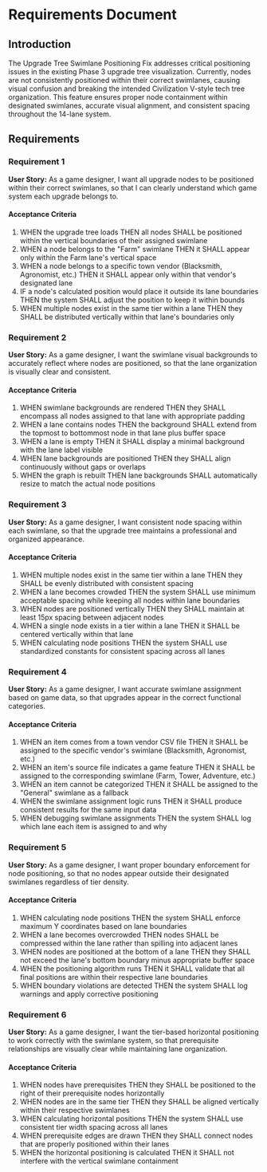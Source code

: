 # Requirements Document

## Introduction

The Upgrade Tree Swimlane Positioning Fix addresses critical positioning issues in the existing Phase 3 upgrade tree visualization. Currently, nodes are not consistently positioned within their correct swimlanes, causing visual confusion and breaking the intended Civilization V-style tech tree organization. This feature ensures proper node containment within designated swimlanes, accurate visual alignment, and consistent spacing throughout the 14-lane system.

## Requirements

### Requirement 1

**User Story:** As a game designer, I want all upgrade nodes to be positioned within their correct swimlanes, so that I can clearly understand which game system each upgrade belongs to.

#### Acceptance Criteria

1. WHEN the upgrade tree loads THEN all nodes SHALL be positioned within the vertical boundaries of their assigned swimlane
2. WHEN a node belongs to the "Farm" swimlane THEN it SHALL appear only within the Farm lane's vertical space
3. WHEN a node belongs to a specific town vendor (Blacksmith, Agronomist, etc.) THEN it SHALL appear only within that vendor's designated lane
4. IF a node's calculated position would place it outside its lane boundaries THEN the system SHALL adjust the position to keep it within bounds
5. WHEN multiple nodes exist in the same tier within a lane THEN they SHALL be distributed vertically within that lane's boundaries only

### Requirement 2

**User Story:** As a game designer, I want the swimlane visual backgrounds to accurately reflect where nodes are positioned, so that the lane organization is visually clear and consistent.

#### Acceptance Criteria

1. WHEN swimlane backgrounds are rendered THEN they SHALL encompass all nodes assigned to that lane with appropriate padding
2. WHEN a lane contains nodes THEN the background SHALL extend from the topmost to bottommost node in that lane plus buffer space
3. WHEN a lane is empty THEN it SHALL display a minimal background with the lane label visible
4. WHEN lane backgrounds are positioned THEN they SHALL align continuously without gaps or overlaps
5. WHEN the graph is rebuilt THEN lane backgrounds SHALL automatically resize to match the actual node positions

### Requirement 3

**User Story:** As a game designer, I want consistent node spacing within each swimlane, so that the upgrade tree maintains a professional and organized appearance.

#### Acceptance Criteria

1. WHEN multiple nodes exist in the same tier within a lane THEN they SHALL be evenly distributed with consistent spacing
2. WHEN a lane becomes crowded THEN the system SHALL use minimum acceptable spacing while keeping all nodes within lane boundaries
3. WHEN nodes are positioned vertically THEN they SHALL maintain at least 15px spacing between adjacent nodes
4. WHEN a single node exists in a tier within a lane THEN it SHALL be centered vertically within that lane
5. WHEN calculating node positions THEN the system SHALL use standardized constants for consistent spacing across all lanes

### Requirement 4

**User Story:** As a game designer, I want accurate swimlane assignment based on game data, so that upgrades appear in the correct functional categories.

#### Acceptance Criteria

1. WHEN an item comes from a town vendor CSV file THEN it SHALL be assigned to the specific vendor's swimlane (Blacksmith, Agronomist, etc.)
2. WHEN an item's source file indicates a game feature THEN it SHALL be assigned to the corresponding swimlane (Farm, Tower, Adventure, etc.)
3. WHEN an item cannot be categorized THEN it SHALL be assigned to the "General" swimlane as a fallback
4. WHEN the swimlane assignment logic runs THEN it SHALL produce consistent results for the same input data
5. WHEN debugging swimlane assignments THEN the system SHALL log which lane each item is assigned to and why

### Requirement 5

**User Story:** As a game designer, I want proper boundary enforcement for node positioning, so that no nodes appear outside their designated swimlanes regardless of tier density.

#### Acceptance Criteria

1. WHEN calculating node positions THEN the system SHALL enforce maximum Y coordinates based on lane boundaries
2. WHEN a lane becomes overcrowded THEN nodes SHALL be compressed within the lane rather than spilling into adjacent lanes
3. WHEN nodes are positioned at the bottom of a lane THEN they SHALL not exceed the lane's bottom boundary minus appropriate buffer space
4. WHEN the positioning algorithm runs THEN it SHALL validate that all final positions are within their respective lane boundaries
5. WHEN boundary violations are detected THEN the system SHALL log warnings and apply corrective positioning

### Requirement 6

**User Story:** As a game designer, I want the tier-based horizontal positioning to work correctly with the swimlane system, so that prerequisite relationships are visually clear while maintaining lane organization.

#### Acceptance Criteria

1. WHEN nodes have prerequisites THEN they SHALL be positioned to the right of their prerequisite nodes horizontally
2. WHEN nodes are in the same tier THEN they SHALL be aligned vertically within their respective swimlanes
3. WHEN calculating horizontal positions THEN the system SHALL use consistent tier width spacing across all lanes
4. WHEN prerequisite edges are drawn THEN they SHALL connect nodes that are properly positioned within their lanes
5. WHEN the horizontal positioning is calculated THEN it SHALL not interfere with the vertical swimlane containment